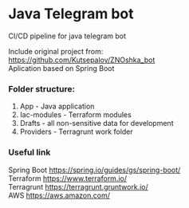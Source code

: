 # Java Telegram bot
CI/CD pipeline for java telegram bot

Include original project from:<br> https://github.com/Kutsepalov/ZNOshka_bot <br>
Aplication based on Spring Boot


### Folder structure:
1. App - Java application
2. Iac-modules - Terraform modules
3. Drafts - all non-sensitive data for development
4. Providers - Terragrunt work folder


### Useful link
Spring Boot
https://spring.io/guides/gs/spring-boot/
<br>
Terraform
https://www.terraform.io/
<br>
Terragrunt
https://terragrunt.gruntwork.io/
<br>
AWS
https://aws.amazon.com/





